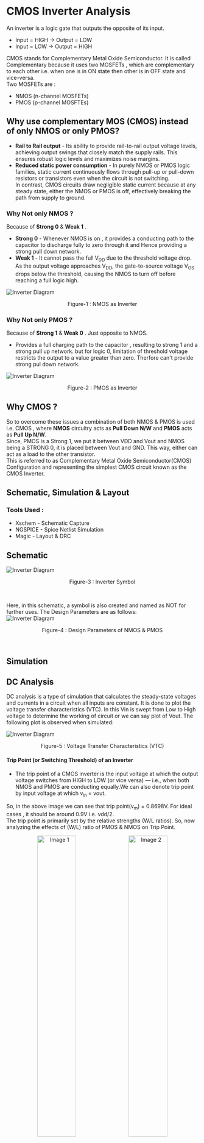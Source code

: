 # CMOS Inverter Analysis
An inverter is a logic gate that outputs the opposite of its input.  
- Input = HIGH → Output = LOW
- Input = LOW → Output  = HIGH

CMOS stands for Complementary Metal Oxide Semiconductor. It is called Complementary because it uses two MOSFETs , which are complementary to each other i.e. when one is in ON state then other is in OFF state and vice-versa.  
Two MOSFETs are :  
- NMOS (n-channel MOSFETs)
- PMOS (p-channel MOSFTEs)

## Why use complementary MOS (CMOS) instead of only NMOS or only PMOS?  
- **Rail to Rail output** - Its ability to provide rail-to-rail output voltage levels, achieving output swings that closely match the supply rails. This ensures robust logic levels and maximizes noise margins.
- **Reduced static power consumption** - In purely NMOS or PMOS logic families, static current continuously flows through pull-up or pull-down resistors or transistors even when the circuit is not switching.  
In contrast, CMOS circuits draw negligible static current because at any steady state, either the NMOS or PMOS is off, effectively breaking the path from supply to ground.

### Why Not only NMOS ?  
Because of **Strong 0** & **Weak 1** .  
- **Strong 0** - Whenever NMOS is on , it provides a conducting path to the capacitor to discharge fully to zero through it and Hence providing a strong pull down network.  
- **Weak 1** - It cannot pass the full V<sub>DD</sub> due to the threshold voltage drop. As the output voltage approaches V<sub>DD</sub>, the gate-to-source voltage V<sub>GS</sub> drops below the threshold, causing the NMOS to turn off before reaching a full logic high.

![Inverter Diagram](images/NMOS_as_inv.png)
<p align="center">
  Figure-1 : NMOS as Inverter
</p>

### Why Not only PMOS ?  
Because of **Strong 1** & **Weak 0** . 
Just opposite to NMOS. 
- Provides a full charging path to the capacitor , resulting to strong 1 and a strong pull up network. but for logic 0, limitation of threshold voltage restricts the output to a value greater than zero. Therfore can't provide strong pul down network.

![Inverter Diagram](images/PMOS_as_inv.png)
<p align="center">
  Figure-2 : PMOS as Inverter
</p>  

## Why CMOS ?
So to overcome these issues a combination of both NMOS & PMOS is used i.e. CMOS , where **NMOS** circuitry acts as **Pull Down N/W** and **PMOS** acts as **Pull Up N/W**.  
Since, PMOS is a Strong 1, we put it between VDD and Vout and NMOS being a STRONG 0, it is placed between Vout and GND. This way, either can act as a load to the other transistor.  
This is referred to as Complementary Metal Oxide Semiconductor(CMOS) Configuration and representing the simplest CMOS circuit known as the CMOS Inverter.

## Schematic, Simulation & Layout
### Tools Used : 
- Xschem - Schematic Capture
- NGSPICE - Spice Netlist Simulation
- Magic - Layout & DRC

## **Schematic** 
![Inverter Diagram](images/INV_Sch_sym.png)
<p align="center">
  Figure-3 : Inverter Symbol 
</p><br>

Here, in this schematic, a symbol is also created and named as NOT for further uses. The Design Parameters are as follows:  
![Inverter Diagram](images/Design_para.png)
<p align="center">
  Figure-4 : Design Parameters of NMOS & PMOS
</p><br>  

## **Simulation**
## DC Analysis  
DC analysis is a type of simulation that calculates the steady-state voltages and currents in a circuit when all inputs are constant.
It is done to plot the voltage transfer characteristics (VTC). In this Vin is swept from Low to High voltage to determine the working of circuit or we can say plot of Vout. The following plot is observed when simulated:

![Inverter Diagram](images/VTC.png)
<p align="center">
  Figure-5 : Voltage Transfer Characteristics (VTC) 
</p>    


#### **Trip Point (or Switching Threshold) of an Inverter**  
- The trip point of a CMOS inverter is the input voltage at which the output voltage switches from HIGH to LOW (or vice versa) — i.e., when both NMOS and PMOS are conducting equally.We can also denote trip point by input voltage at which v<sub>in</sub> = vout.
  
So, in the above image we can see that trip point(v<sub>m</sub>) = 0.8698V. For ideal cases , it should be around 0.9V i.e. vdd/2.  
The trip point is primarily set by the relative strengths (W/L ratios). So, now analyzing the effects of (W/L) ratio of PMOS & NMOS on Trip Point.  

<p align="center">
  <img src="images/tp_ratio3.png" alt="Image 1" width="45%" style="margin-right: 10px;"/>
  <img src="images/tp_ratio4.png" alt="Image 2" width="45%"/>
</p>  
<p align="center">
  Figure-6(a) : w<sub>p</sub>/w<sub>n</sub> , vm=0.8930V   &    Figure 6(b) : w<sub>p</sub>/w<sub>n</sub> = 4 , vm=0.905
</p>  

So , we can say that as PMOS gets stronger (or w<sub>p</sub>/w<sub>n</sub> increases) then trip point move towards its ideal value i.e. vdd/2 .  

### Noise Margin Analysis
It is the margin (or range) for the noise to cause a fluctuation in input but there is no change in the output.  
Terms related to Noise margin:
- V<sub>IL</sub> - Maximum input voltage that can be considered as logic LOW (0).
- V<sub>IH</sub> - Minimum input voltage that can be considered as logic HIGH (1).
- V<sub>OH</sub> - Minimum voltage the inverter outputs when trying to represent logic HIGH (1).
- V<sub>OL</sub> - Maximum voltage the inverter outputs when trying to represent logic LOW (0).  

![Inverter Diagram](images/noise_margin.png)
<p align="center">
  Figure-7 : Noise Margin Analysis
</p><br>  


![Inverter Diagram](images/voh_vol.png)
<p align="center">
  Figure-8 : Finding V<sub>OH</sub> and V<sub>OL</sub> 
</p><br>

Based on the above two figures, we can estimate that :

- V<sub>IL</sub> = 0.7835V
- V<sub>IH</sub> = 1.0334V
- V<sub>OH</sub> = 1.7464V
- V<sub>OL</sub> = 0.0690V

So, the two values of Noise Margin (or Noise Immunity):
- NM<sub>L</sub>(Noise Margin for LOW) =  V<sub>IL</sub> - V<sub>OL</sub> = 0.7835 - 0.0690 = 0.7145V
- NM<sub>H</sub>(Noise Margin for HIGH) =  V<sub>OH</sub> - V<sub>IH</sub> = 1.7464 - 1.0334 = 0.7130V

Generally, for w<sub>p</sub>/w<sub>n</sub> = 3.5 or 4 ,Noise Margin is nearly symmetrical i.e. NM<sub>L</sub> = NM<sub>H</sub> . 

## Transient Analysis  
Transient analysis is a type of simulation used to study how voltages and currents in a circuit change over time, especially during the switching or response to a change in input.  
### Delay Analysis
In this section, Four terms are widely used:  
- T<sub>PLH</sub> = Time difference between 50% of the input and 50% of the output when output goes from low to high. 
- T<sub>PHL</sub> = Time difference between 50% of the input and 50% of the output when output goes from low to high.
- T<sub>r</sub> = time taken by output to reach 90% from 10% of its max value.
- T<sub>f</sub> = time taken by output to reach 10% from 90% of its max value.  <br>  
![Inverter Diagram](images/delay.jpg)
<p align="center">
  Figure-9 : Delays in an Inverter
</p><br>

![Inverter Diagram](images/tplh_tphl.png)
<p align="center">
  Figure-10 : Propagation Delay 
</p><br>
With reference to above diagram, we can estimate that T<sub>PLH</sub> = 0.4594 ns & T<sub>PHL</sub> = 0.3272 ns . But this propagation delay depends on the input applied , which can be a clock input or input from any other inverter. So this delay changes, if there is any change in the input.
Now, what happens to propagation delay if the rise and fall time of the input V<sub>in</sub> changes.  

![Inverter Diagram](images/tplh_tphl_2.png)
<p align="center">
  Figure-11 : Propagation Delay When V<sub>in</sub> is changed
</p><br>
Above Picture clearly states that T<sub>PLH</sub> & T<sub>PHL</sub> changes as there is some change in input.
T<sub>PLH</sub> = 0.4594 ns & T<sub>PHL</sub> = 0.3272 ns . As a result increasing the rise and fall time of input increases the propagation delay.  

But whenever there is a need of isolated analysis of inverter then we go with rise & fall time of output waveform instead of propagation delay.  <br>  
![Inverter Diagram](images/tr_tf.png)
<p align="center">
  Figure-12 : Rise Time & Fall Time
</p><br>
Rise time (T<sub>r</sub>) = 0.5485 ns
Fall time (T<sub>f</sub>) = 0.6964 ns  

### How this delay related to some other parameters:
1. **UNLOADED DELAY (C<sub>L</sub>)=0**  
Let's analyse unloaded delay first. In earlier simulation we have a load capacitance, which is generally present in a ckt, But in this case C<sub>L</sub>=0 (Unloaded Delay). Let's see when changes reflects in delay.<br>
![Inverter Diagram](images/ud_vdd=1.8.png)
<p align="center">
  Figure-13 : Unloaded delay When V<sub>dd</sub> = 1.8V
</p><br>  

Rise time (T<sub>r</sub>) = 37.8700 ps
Fall time (T<sub>f</sub>) = 24.1400 ps
Here, we can see a drastic change in the delay, as the unloaded delay"<<"loaded delay. It has changed from nanosec to picosec.

2. **Changes in Power Supply**  
During initial analysis, we set the power supply to max rated voltage of inverter i.e. V<sub>dd</sub>=1.8V. But for this case set it to 1.0V. How the delay changes is mentioned below.<br>
![Inverter Diagram](images/ud_vdd=1.0.png)
<p align="center">
  Figure-14 : Unloaded delay When V<sub>dd</sub> is changed to 1.0V
</p>  

Rise time (T<sub>r</sub>) = 54.5400 ps  
Fall time (T<sub>f</sub>) = 39.5700 ps  
So, from above data we can conclude that as power supply increases, delay decreases (Speed of ckt increases). But increasing power supply also increases power dissipation. Hence, Delay and power dissipation are inversely related.  

3. Changes in Width of PMOS & NMOS
If width of PMOS & NMOS are changed then delay also changes. But this change is very minute in unloaded delay. As size increases Resistance of MOS decreases but at the same time internal capacitances increases which cancels out of size change. But this change is considerbale in case of loaded delay.
<br>

### Power Analysis
Mainly Three types of power comes into picture:
1. Dynamic Power - Occurs during switching (when the output transitions between logic levels). It isCaused by charging and discharging of load capacitance.
2. Short-Circuit Power - Occurs when both PMOS and NMOS are momentarily ON during input transition. Creates a direct path from V<sub>DD</sub> to GND.
3. Static Power - Consumed when the inverter is not switching (i.e., in steady state). Due to non-idealities in MOSFETs like Subthreshold leakage (current flows even when transistor is off), Gate oxide leakage etc.

- As gate terminal is isolated from ckt via Oxide layer, so it does not draw any current(or very minute) from input. Hence, No power delivered by the input source. All the power is delivered by the V<sub>DD</sub> source.
- For Power analysis only V<sub>DD</sub> voltage and its current i.e. V<sub>DD</sub>#branch is considered.

The plot of output voltage (V<sub>out</sub>) and current(vdd#branch or curr_10000) through supply is as follows:  

![Inverter Diagram](images/curr_vdd.png)
<p align="center">
  Figure-15 : Current and output Voltage(V<sub>out</sub>) 
</p><br>  

Power delivered by the source when C<sub>L</sub>=4 femtoF is given below.  

![Inverter Diagram](images/power_4f.png)
<p align="center">
  Figure-15 : Power calculation at C<sub>L</sub>=4 femtoF
</p><br>  

So, in this case Power = 12.6450 pW for single switching cycle. If more switching is there in the ckt then power consumption increases.

**Steps to Reduce Power Consumption**  
1. **Reducing the Power Supply** - As we can analyze that in calculation of power, supply voltage is directly multiplied to current. So, if supply reduces then power consumption also reduces.  
2. **Decreasing the Load capacitance** - In earlier case, C<sub>L</sub>=4 femtoF which gives a power consumption of 12.6450 pW for one switching cycle.
Now let's see what happens to power consumption when C<sub>L</sub> is reduced to 1 femtoF.

![Inverter Diagram](images/power_1f.png)
<p align="center">
  Figure-16 : Power calculation at C<sub>L</sub>=1 femtoF
</p><br>  
Power Consumed = 0.78886 fW
Here, we can see that power consumption reduces drastically as load capacitance decreases. This load capacitance depends on the layout of inverter. So, for relatively, lesser power consumption proper layouting of inverter should be done.  

3. **Less Switching Transitions** - An architecture should be designed in such a way that it requires less no. of switching cycles to generate a particular output.

